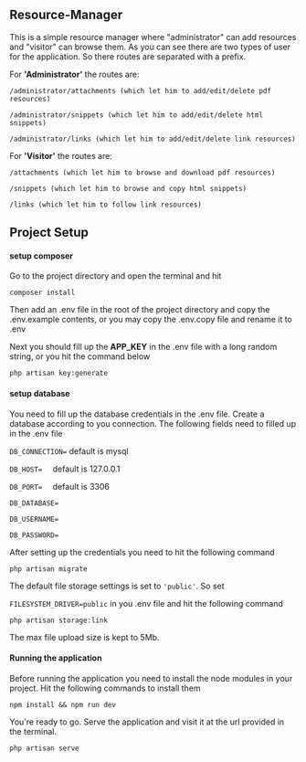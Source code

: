 ## Resource-Manager

This is a simple resource manager where "administrator" can add resources and "visitor" can browse them.
As you can see there are two types of user for the application. So there routes are separated with a prefix.

For **'Administrator'** the routes are:

``/administrator/attachments (which let him to add/edit/delete pdf resources)``

``/administrator/snippets (which let him to add/edit/delete html snippets)``

``/administrator/links (which let him to add/edit/delete link resources)``

For **'Visitor'** the routes are:

``/attachments (which let him to browse and download pdf resources)``

``/snippets (which let him to browse and copy html snippets)``

``/links (which let him to follow link resources)``

## Project Setup

#### setup composer
Go to the project directory and open the terminal and hit

``composer install``

Then add an .env file in the root of the project directory and copy the .env.example contents, or you may copy the .env.copy file and rename it to .env

Next you should fill up the **APP_KEY** in the .env file with a long random string, or you hit the command below

``php artisan key:generate``

#### setup database
You need to fill up the database credentials in the .env file. Create a database according to you connection. The following fields need to filled up in the .env file


``DB_CONNECTION=`` default is mysql

``DB_HOST=  `` default is 127.0.0.1

``DB_PORT=  `` default is 3306

``DB_DATABASE=  ``

``DB_USERNAME=  ``

``DB_PASSWORD=``


After setting up the credentials you need to hit the following command

`php artisan migrate`

The default file storage settings is set to `'public'`. So set 

`FILESYSTEM_DRIVER=public` in you .env file and hit the following command

`php artisan storage:link`

The max file upload size is kept to 5Mb.

#### Running the application
Before running the application you need to install the node modules in your project. Hit the following commands to install them

`npm install && npm run dev`

You're ready to go. Serve the application and visit it at the url provided in the terminal.

`php artisan serve`
